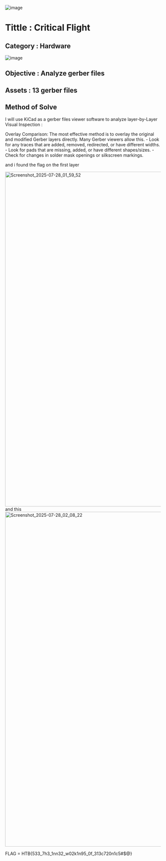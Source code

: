 ![image](https://github.com/user-attachments/assets/93800b67-9184-4e83-aee7-c684c26a447a)                           
# Tittle      : Critical Flight
## Category   : Hardware  
![image](https://github.com/user-attachments/assets/334f65ae-811c-4e80-8da3-6b5fd88b5f95)
## Objective  : Analyze gerber files 
## Assets     : 13 gerber files

## Method of Solve
I will use KiCad as a gerber files viewer software to analyze 
layer-by-Layer Visual Inspection :

Overlay Comparison: The most effective method is to overlay the original and modified Gerber layers directly. Many Gerber viewers allow this.
        - Look for any traces that are added, removed, redirected, or have different widths.
        - Look for pads that are missing, added, or have different shapes/sizes.
        - Check for changes in solder mask openings or silkscreen markings.

and i found the flag on the first layer

<img width="1920" height="1080" alt="Screenshot_2025-07-28_01_59_52" src="https://github.com/user-attachments/assets/e5a55005-5231-4308-8647-1d8ffdbf54da" />
and this
<img width="1920" height="1080" alt="Screenshot_2025-07-28_02_08_22" src="https://github.com/user-attachments/assets/c9a5891b-f543-4b8e-912f-f8f97ce12786" />

FLAG = HTB{533_7h3_1nn32_w02k1n95_0f_313c720n1c5#$@}
